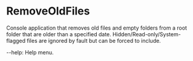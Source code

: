 # RemoveOldFiles

Console application that removes old files and empty folders from a root folder that are older than a specified date. Hidden/Read-only/System-flagged files are ignored by fault but can be forced to include.

--help: Help menu.
